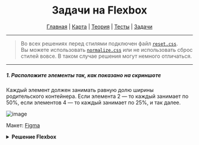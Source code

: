 <div align="center">

# Задачи на Flexbox

[Главная](https://github.com/dollaween/junior-roadmap/)
|
[Карта](/roadmap/README.md)
|
[Теория](/theory/README.md)
|
[Тесты](/tests/README.md)
|
[Задачи](/tasks/README.md)

</div>

---

> Во всех решениях перед стилями подключен файл [`reset.css`](https://meyerweb.com/eric/tools/css/reset/).  
> Вы можете использовать [`normalize.css`](https://necolas.github.io/normalize.css/) или не использовать сброс стилей вовсе. В таком случае решения могут немного отличаться.

---

##### 1. Расположите элементы так, как показано на скриншоте

Каждый элемент должен занимать равную долю ширины родительского контейнера. Если элемента 2 — то каждый занимает по 50%, если элементов 4 — то каждый занимает по 25%, и так далее.

![image](https://user-images.githubusercontent.com/48933270/122951770-34cf2080-d386-11eb-9b55-95dfa8c32510.png)

Макет: [Figma](https://www.figma.com/file/PnnS2RDlKkxS20vZGoKTRy/Tasks?node-id=2%3A17)

<details><summary><b>Решение Flexbox</b></summary>
<p>

```html
<div class="container">
  <div class="item"></div>
  <div class="item"></div>
  <div class="item"></div>
  <div class="item"></div>
</div>
```

```css
.container {
  display: flex;
}

.item {
  height: 150px;
  background: #69c0ff;
  border: 10px solid #1890ff;
  flex-grow: 1;
}
```

</p>
</details>
